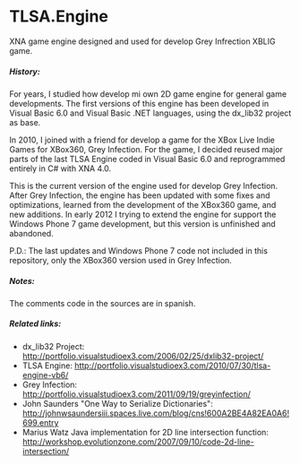 # TLSA.Engine
XNA game engine designed and used for develop Grey Infrection XBLIG game.

##### History:
For years, I studied how develop mi own 2D game engine for general game developments. The first versions of this engine has been developed in Visual Basic 6.0 and Visual Basic .NET languages, using the dx_lib32 project as base.

In 2010, I joined with a friend for develop a game for the XBox Live Indie Games for XBox360, Grey Infection. For the game, I decided reused major parts of the last TLSA Engine coded in Visual Basic 6.0 and reprogrammed entirely in C# with XNA 4.0.

This is the current version of the engine used for develop Grey Infection. After Grey Infection, the engine has been updated with some fixes and optimizations, learned from the development of the XBox360 game, and new additions. In early 2012 I trying to extend the engine for support the Windows Phone 7 game development, but this version is unfinished and abandoned. 

P.D.: The last updates and Windows Phone 7 code not included in this repository, only the XBox360 version used in Grey Infection.

##### Notes:
The comments code in the sources are in spanish.

##### Related links:
* dx_lib32 Project: http://portfolio.visualstudioex3.com/2006/02/25/dxlib32-project/
* TLSA Engine: http://portfolio.visualstudioex3.com/2010/07/30/tlsa-engine-vb6/
* Grey Infection: http://portfolio.visualstudioex3.com/2011/09/19/greyinfection/
* John Saunders "One Way to Serialize Dictionaries": http://johnwsaundersiii.spaces.live.com/blog/cns!600A2BE4A82EA0A6!699.entry
* Marius Watz Java implementation for 2D line intersection function: http://workshop.evolutionzone.com/2007/09/10/code-2d-line-intersection/

